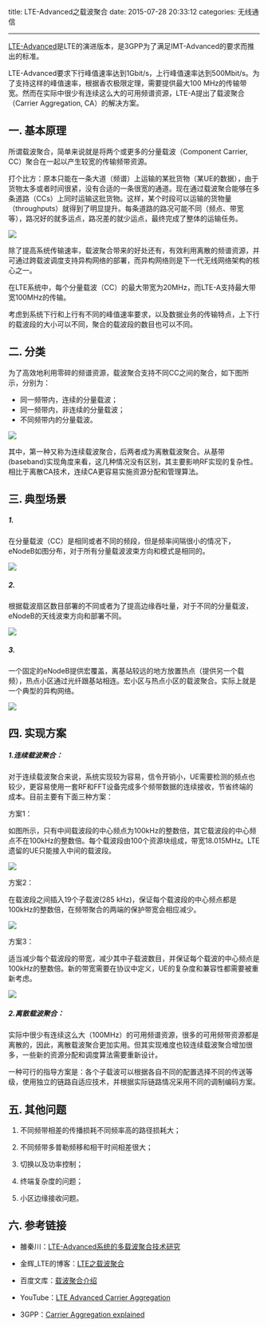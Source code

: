 title: LTE-Advanced之载波聚合
date: 2015-07-28 20:33:12
categories: 无线通信

---

[LTE-Advanced](http://www.3gpp.org/technologies/keywords-acronyms/97-lte-advanced)是LTE的演进版本，是3GPP为了满足IMT-Advanced的要求而推出的标准。

<!--more-->

LTE-Advanced要求下行峰值速率达到1Gbit/s，上行峰值速率达到500Mbit/s。为了支持这样的峰值速率，根据香农极限定理，需要提供最大100 MHz的传输带宽。然而在实际中很少有连续这么大的可用频谱资源，LTE-A提出了载波聚合（Carrier Aggregation, CA）的解决方案。

## 一. 基本原理

所谓载波聚合，简单来说就是将两个或更多的分量载波（Component Carrier, CC）聚合在一起以产生较宽的传输频带资源。

打个比方：原本只能在一条大道（频谱）上运输的某批货物（某UE的数据），由于货物太多或者时间很紧，没有合适的一条很宽的通道。现在通过载波聚合能够在多条道路（CCs）上同时运输这批货物。这样，某个时段可以运输的货物量（throughputs）就得到了明显提升。每条道路的路况可能不同（频点、带宽等），路况好的就多运点，路况差的就少运点，最终完成了整体的运输任务。

![][1]

除了提高系统传输速率，载波聚合带来的好处还有，有效利用离散的频谱资源，并可通过跨载波调度支持异构网络的部署，而异构网络则是下一代无线网络架构的核心之一。

在LTE系统中，每个分量载波（CC）的最大带宽为20MHz，而LTE-A支持最大带宽100MHz的传输。

考虑到系统下行和上行有不同的峰值速率要求，以及数据业务的传输特点，上下行的载波段的大小可以不同，聚合的载波段的数目也可以不同。

## 二. 分类

为了高效地利用零碎的频谱资源，载波聚合支持不同CC之间的聚合，如下图所示，分别为：

- 同一频带内，连续的分量载波；
- 同一频带内，非连续的分量载波；
- 不同频带内的分量载波。

![][2]

其中，第一种又称为连续载波聚合，后两者成为离散载波聚合。从基带(baseband)实现角度来看，这几种情况没有区别，其主要影响RF实现的复杂性。相比于离散CA技术，连续CA更容易实施资源分配和管理算法。

## 三. 典型场景

##### 1.

在分量载波（CC）是相同或者不同的频段，但是频率间隔很小的情况下，eNodeB如图分布，对于所有分量载波波束方向和模式是相同的。

![][3]

##### 2.

根据载波扇区数目部署的不同或者为了提高边缘吞吐量，对于不同的分量载波，eNodeB的天线波束方向和部署不同。

![][4]

##### 3.

一个固定的eNodeB提供宏覆盖，离基站较远的地方放置热点（提供另一个载频），热点小区通过光纤跟基站相连。宏小区与热点小区的载波聚合。实际上就是一个典型的异构网络。

![][5]

## 四. 实现方案

##### 1.连续载波聚合：

对于连续载波聚合来说，系统实现较为容易，信令开销小，UE需要检测的频点也较少，更容易使用一套RF和FFT设备完成多个频带数据的连续接收，节省终端的成本。目前主要有下面三种方案：

方案1：

如图所示，只有中间载波段的中心频点为100kHz的整数倍，其它载波段的中心频点不在100kHz的整数倍。每个载波段由100个资源块组成，带宽18.015MHz。LTE遗留的UE只能接入中间的载波段。

![][6]

方案2：

在载波段之间插入19个子载波(285 kHz)，保证每个载波段的中心频点都是100kHz的整数倍，在频带聚合的两端的保护带宽会相应减少。

![][7]

方案3：

适当减少每个载波段的带宽，减少其中子载波数目，并保证每个载波的中心频点是100kHz的整数倍。新的带宽需要在协议中定义，UE的复杂度和兼容性都需要被重新考虑。

![][8]

##### 2.离散载波聚合：

实际中很少有连续这么大（100MHz）的可用频谱资源，很多的可用频带资源都是离散的，因此，离散载波聚合更加实用。但其实现难度也较连续载波聚合增加很多，一些新的资源分配和调度算法需要重新设计。

一种可行的指导方案是：各个子载波可以根据各自不同的配置选择不同的传送等级，使用独立的链路自适应技术，并根据实际链路情况采用不同的调制编码方案。





## 五. 其他问题

1. 不同频带相差的传播损耗不同频率高的路径损耗大；

2. 不同频带多普勒频移和相干时间相差很大；

3. 切换以及功率控制；

4. 终端复杂度的问题；

5. 小区边缘接收问题。

## 六. 参考链接

- 雒秦川：[LTE-Advanced系统的多载波聚合技术研究][9]

- 金辉_LTE的博客：[LTE之载波聚合][10]

- 百度文库：[载波聚合介绍][11]

- YouTube：[LTE Advanced Carrier Aggregation][12]

- 3GPP：[Carrier Aggregation explained][13]


[1]: http://ww3.sinaimg.cn/mw690/aeba7ac3jw1euioebvtjdj211s0a1q5u.jpg
[2]: http://ww2.sinaimg.cn/mw690/aeba7ac3jw1euirelgk6pj20fr06h74i.jpg
[3]: http://ww4.sinaimg.cn/mw690/aeba7ac3jw1euipcweu5lj20l306uaai.jpg
[4]: http://ww2.sinaimg.cn/mw690/aeba7ac3jw1euipcx8oqdj20i10620su.jpg
[5]: http://ww4.sinaimg.cn/mw690/aeba7ac3jw1euipcy8lnkj20ig06emxg.jpg
[6]: http://ww2.sinaimg.cn/mw690/aeba7ac3jw1euipqhieefj20s60bq0tn.jpg
[7]: http://ww4.sinaimg.cn/mw690/aeba7ac3jw1euipqilxz2j20uc0e13zm.jpg
[8]: http://ww4.sinaimg.cn/mw690/aeba7ac3jw1euipqjml0aj20tb0dedgw.jpg
[9]: https://www.google.com/url?sa=t&rct=j&q=&esrc=s&source=web&cd=2&ved=0CCsQFjABahUKEwiGj4GF5_3GAhVTm4gKHVXUBpc&url=http://www.paper.edu.cn/download/downPaper/201012-755&ei=nXK3VcbMENO2ogTVqJu4CQ&usg=AFQjCNF1zoOJ4nnLrnjSmkuGkq4e474Wxg&sig2=HxaBWJ6Bh6YRk-Snd6GY9w
[10]: http://blog.sina.com.cn/s/blog_927cff01010181t7.html
[11]: http://wenku.baidu.com/view/ae529e3987c24028915fc3de.html
[12]: https://www.youtube.com/watch?v=6bsGJEQX3SM
[13]: http://www.3gpp.org/technologies/keywords-acronyms/101-carrier-aggregation-explained